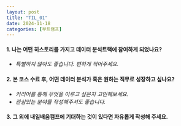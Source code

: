 ```yaml
---
layout: post
title: "TIL_01"
date: 2024-11-18
categories: [부트캠프] 
---
```


#### 1. **나는 어떤 히스토리를 가지고 데이터 분석트랙에 참여하게 되었나요?**
- *특별하지 않아도 좋습니다. 편하게 적어주세요.*

#### 2. **본 코스 수료 후, 어떤 데이터 분석가 혹은 원하는 직무로 성장하고 싶나요?**
- *커리어를 통해 무엇을 이루고 싶은지 고민해보세요.*
- *관심있는 분야를 작성해주셔도 좋습니다.*

#### 3. **그 외에 내일배움캠프에 기대하는 것이 있다면 자유롭게 작성해 주세요.**
